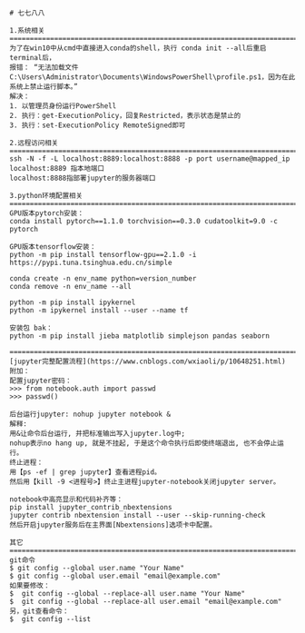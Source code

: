     # 七七八八

    1.系统相关
    ==============================================================================
    为了在win10中从cmd中直接进入conda的shell，执行 conda init --all后重启terminal后，
    报错： “无法加载文件 C:\Users\Administrator\Documents\WindowsPowerShell\profile.ps1，因为在此系统上禁止运行脚本。” 
    解决：
    1. 以管理员身份运行PowerShell
    2. 执行：get-ExecutionPolicy，回复Restricted，表示状态是禁止的
    3. 执行：set-ExecutionPolicy RemoteSigned即可

    2.远程访问相关
    ==============================================================================
    ssh -N -f -L localhost:8889:localhost:8888 -p port username@mapped_ip  
    localhost:8889 指本地端口   
    localhost:8888指部署jupyter的服务器端口  

    3.python环境配置相关
    ==============================================================================
    GPU版本pytorch安装：  
    conda install pytorch==1.1.0 torchvision==0.3.0 cudatoolkit=9.0 -c pytorch

    GPU版本tensorflow安装：  
    python -m pip install tensorflow-gpu==2.1.0 -i https://pypi.tuna.tsinghua.edu.cn/simple

    conda create -n env_name python=version_number
    conda remove -n env_name --all

    python -m pip install ipykernel  
    python -m ipykernel install --user --name tf

    安装包 bak：
    python -m pip install jieba matplotlib simplejson pandas seaborn

    ==============================================================================
    [jupyter完整配置流程](https://www.cnblogs.com/wxiaoli/p/10648251.html)
    附加：
    配置jupyter密码：  
    >>> from notebook.auth import passwd  
    >>> passwd() 

    后台运行jupyter: nohup jupyter notebook &  
    解释:   
    用&让命令后台运行, 并把标准输出写入jupyter.log中;  
    nohup表示no hang up, 就是不挂起, 于是这个命令执行后即使终端退出, 也不会停止运行。  
    终止进程：  
    用【ps -ef | grep jupyter】查看进程pid。 
    然后用【kill -9 <进程号>】终止主进程jupyter-notebook关闭jupyter server。   

    notebook中高亮显示和代码补齐等：
    pip install jupyter_contrib_nbextensions
    jupyter contrib nbextension install --user --skip-running-check
    然后开启jupyter服务后在主界面[Nbextensions]选项卡中配置。

    其它
    ==============================================================================
    git命令
    $ git config --global user.name "Your Name"
    $ git config --global user.email "email@example.com"
    如果要修改：
    $  git config --global --replace-all user.name "Your Name"
    $  git config --global --replace-all user.email "email@example.com" 
    另，git查看命令： 
    $  git config --list 
